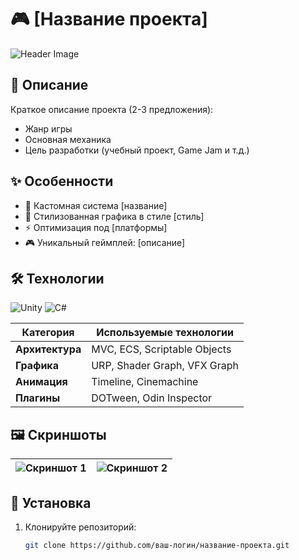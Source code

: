 # 🎮 [Название проекта] 

![Header Image](https://via.placeholder.com/800x400?text=Game+Preview) <!-- Замените на скриншот или гифку геймплея -->

## 📌 Описание
Краткое описание проекта (2-3 предложения):
- Жанр игры
- Основная механика
- Цель разработки (учебный проект, Game Jam и т.д.)

## ✨ Особенности
- 🔧 Кастомная система [название]
- 🎨 Стилизованная графика в стиле [стиль]
- ⚡ Оптимизация под [платформы]
- 🎮 Уникальный геймплей: [описание]

## 🛠 Технологии
![Unity](https://img.shields.io/badge/Unity-2021.3+-black?logo=unity)
![C#](https://img.shields.io/badge/C%23-8.0+-239120?logo=c-sharp)

| Категория       | Используемые технологии           |
|----------------|----------------------------------|
| **Архитектура** | MVC, ECS, Scriptable Objects     |
| **Графика**    | URP, Shader Graph, VFX Graph     |
| **Анимация**   | Timeline, Cinemachine            |
| **Плагины**    | DOTween, Odin Inspector          |

## 🖼️ Скриншоты
| ![Скриншот 1](https://via.placeholder.com/400x225?text=Screenshot+1) | ![Скриншот 2](https://via.placeholder.com/400x225?text=Screenshot+2) |
|---------------------------------------------------------------------|---------------------------------------------------------------------|

## 🚀 Установка
1. Клонируйте репозиторий:
   ```bash
   git clone https://github.com/ваш-логин/название-проекта.git

